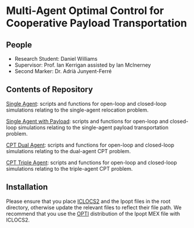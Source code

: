 # Multi-Agent Optimal Control for Cooperative Payload Transportation

## People

- Research Student: Daniel Williams
- Supervisor: Prof. Ian Kerrigan assisted by Ian McInerney
- Second Marker: Dr. Adrià Junyent-Ferré
 
## Contents of Repository

[Single Agent](/SingleAgent): scripts and functions for open-loop and closed-loop simulations relating to the single-agent relocation problem.

[Single Agent with Payload](/SingleAgentPayload): scripts and functions for open-loop and closed-loop simulations relating to the single-agent payload transportation problem.

[CPT Dual Agent](/DualAgentCPT): scripts and functions for open-loop and closed-loop simulations relating to the dual-agent CPT problem.

[CPT Triple Agent](/TripleAgentCPT): scripts and functions for open-loop and closed-loop simulations relating to the triple-agent CPT problem.

## Installation

Please ensure that you place [ICLOCS2](http://www.ee.ic.ac.uk/ICLOCS/) and the Ipopt files in the root directory, otherwise update the relevant files to reflect their file path. We recommend that you use the [OPTI](https://www.inverseproblem.co.nz/OPTI/) distribution of the Ipopt MEX file with ICLOCS2.